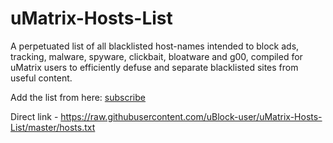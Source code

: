 # uMatrix-Hosts-List

A perpetuated list of all blacklisted host-names intended to block ads, tracking, malware, spyware, clickbait, bloatware and g00, compiled for uMatrix users to efficiently defuse and separate blacklisted sites from useful content.

Add the list from here: [subscribe](https://subscribe.adblockplus.org/?location=https://raw.githubusercontent.com/uBlock-user/uMatrix-Hosts-List/master/hosts.txt&title=uBO-Hosts-List)

Direct link - https://raw.githubusercontent.com/uBlock-user/uMatrix-Hosts-List/master/hosts.txt




